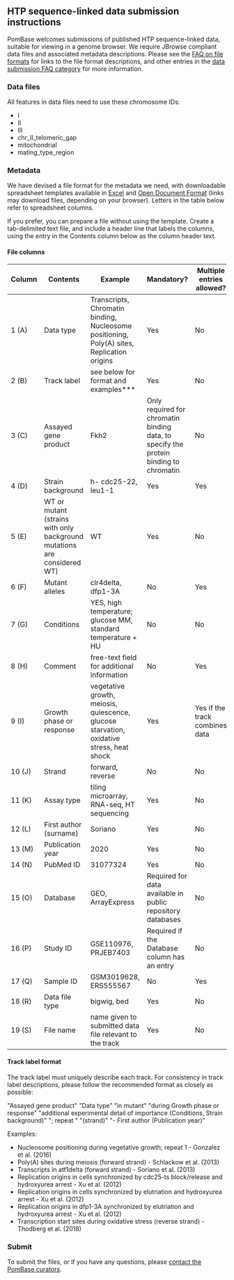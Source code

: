 ## HTP sequence-linked data submission instructions

PomBase welcomes submissions of published HTP sequence-linked data,
suitable for viewing in a genome browser. We require JBrowse compliant
data files and associated metadata descriptions. Please see the [FAQ
on file formats](/faq/what-file-formats-can-i-use-submit-high-throughput-data)
for links to the file format descriptions, and other entries in the
[data submission FAQ category](https://www.pombase.org/faq/data-submission-and-formats) 
for more information.

### Data files

All features in data files need to use these chromosome IDs:

-    I
-    II
-    III
-    chr_II_telomeric_gap
-    mitochondrial
-    mating_type_region

### Metadata
    
We have devised a file format for the metadata we need, with
downloadable spreadsheet templates available in
[Excel](https://www.pombase.org/data/documents/HTP_submission_template.xlt)
and [Open Document
Format](https://www.pombase.org/data/documents/HTP_submission_template.ots)
(links may download files, depending on your browser). Letters in the
table below refer to spreadsheet columns.

If you prefer, you can prepare a file without using the
template. Create a tab-delimited text file, and include a header line
that labels the columns, using the entry in the Contents column below
as the column header text.

#### File columns

Column | Contents | Example | Mandatory? | Multiple entries allowed?
-------|----------|---------|------------|--------------------------
1 (A) | Data type | Transcripts, Chromatin binding, Nucleosome positioning, Poly(A) sites, Replication origins | Yes | No
2 (B) | Track label | see below for format and examples***  | Yes | No
3 (C) | Assayed gene product | Fkh2 | Only required for chromatin binding data, to specify the protein binding to chromatin | No
4 (D) | Strain background | h- cdc25-22, leu1-1 | Yes | Yes
5 (E) | WT or mutant (strains with only background mutations are considered WT) | WT | Yes | No
6 (F) | Mutant alleles | clr4delta, dfp1-3A | No | Yes
7 (G) | Conditions | YES, high temperature; glucose MM, standard temperature + HU | No | No 
8 (H) | Comment | free-text field for additional information | No | Yes
9 (I) | Growth phase or response | vegetative growth, meiosis,  quiescence, glucose starvation, oxidative stress, heat shock | Yes | Yes if the track combines data
10 (J) | Strand | forward, reverse | No | No
11 (K) | Assay type | tiling microarray, RNA-seq, HT sequencing  | Yes | No
12 (L) | First author (surname) | Soriano | Yes | No
13 (M) | Publication year | 2020 | Yes | No
14 (N) | PubMed ID | 31077324 | Yes | No
15 (O) | Database | GEO, ArrayExpress | Required for data available in public repository databases | No
16 (P) | Study ID | GSE110976, PRJEB7403| Required if the Database column has an entry | No
17 (Q) | Sample ID | GSM3019628, ERS555567 | No | Yes
18 (R) | Data file type | bigwig, bed | Yes | No
19 (S) | File name | name given to submitted data file relevant to the track | Yes | No 


#### Track label format

The track label must uniquely describe each track. For consistency in track label descriptions, please follow the recommended format as closely as possible: 

"Assayed gene product" "Data type" "in mutant" "during Growth phase or response" "additional experimental detail of importance (Conditions, Strain background)" "; repeat " "(strand)" "- First author (Publication year)"

Examples:

 * Nucleosome positioning during vegetative growth; repeat 1 - Gonzalez et al. (2016)
 * Poly(A) sites during meiosis (forward strand) - Schlackow et al. (2013)
 * Transcripts in atf1delta (forward strand) - Soriano et al. (2013)
 * Replication origins in cells synchronized by cdc25-ts block/release and hydroxyurea arrest - Xu et al. (2012)
 * Replication origins in cells synchronized by elutriation and hydroxyurea arrest - Xu et al. (2012)
 * Replication origins in dfp1-3A synchronized by elutriation and hydroxyurea arrest - Xu et al. (2012)
 * Transcription start sites during oxidative stress (reverse strand) - Thodberg et al. (2018)

### Submit

To submit the files, or if you have any questions, please [contact the PomBase curators](mailto:helpdesk@pombase.org).
